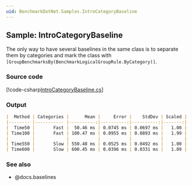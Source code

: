 ```yaml
---
uid: BenchmarkDotNet.Samples.IntroCategoryBaseline
---
```


## Sample: IntroCategoryBaseline

The only way to have several baselines in the same class is to separate them by categories
  and mark the class with `[GroupBenchmarksBy(BenchmarkLogicalGroupRule.ByCategory)]`.

### Source code

[!code-csharp[IntroCategoryBaseline.cs](../../../samples/BenchmarkDotNet.Samples/IntroCategoryBaseline.cs)]

### Output

```markdown
|  Method | Categories |      Mean |     Error |    StdDev | Scaled |
|-------- |----------- |----------:|----------:|----------:|-------:|
|  Time50 |       Fast |  50.46 ms | 0.0745 ms | 0.0697 ms |   1.00 |
| Time100 |       Fast | 100.47 ms | 0.0955 ms | 0.0893 ms |   1.99 |
|         |            |           |           |           |        |
| Time550 |       Slow | 550.48 ms | 0.0525 ms | 0.0492 ms |   1.00 |
| Time600 |       Slow | 600.45 ms | 0.0396 ms | 0.0331 ms |   1.09 |
```

### See also

* @docs.baselines